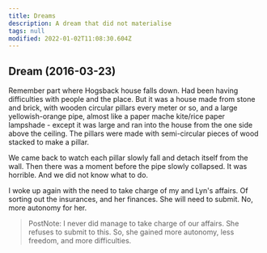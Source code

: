 ```yaml
---
title: Dreams
description: A dream that did not materialise
tags: null
modified: 2022-01-02T11:08:30.604Z
---
```


## Dream (2016-03-23)

Remember part where Hogsback house falls down. Had been having difficulties with people and the place. But it was a house made from stone and brick, with wooden circular pillars every meter or so, and a large yellowish-orange pipe, almost like a paper mache kite/rice paper lampshade - except it was large and ran into the house from the one side above the ceiling. The pillars were made with semi-circular pieces of wood stacked to make a pillar.

We came back to watch each pillar slowly fall and detach itself from the wall. Then there was a moment before the pipe slowly collapsed. It was horrible. And we did not know what to do.

I woke up again with the need to take charge of my and Lyn's affairs. Of sorting out the insurances, and her finances. She will need to submit. No, more autonomy for her.

> PostNote: I never did manage to take charge of our affairs. She refuses to submit to this. So, she gained more autonomy, less freedom, and more difficulties.
